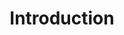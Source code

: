---
title: Introduction
name: Introduction
position_number: 1
parameters:
  - name:
    content:
content_markdown: |-
  This documentation provides a guide for integrating and working with the Planman REST API. After successful integration, you can utilize Planman's on-demand delivery management system along with all its unique features.
  
  Planman API provides you with the ability to request a delivery for your order and have that order delivered by one of our affiliated operators.
  To learn more about our rates and start the integration process, please contact one of our affiliated operators iFLeet or Scooter.

  All endpoints of the API use standard HTTP response codes and return JSON-encoded responses.

  You'll succeed if this happens.
  {: .success }

  Here's some useful information.
  {: .info }

  Something bad will happen if you do this.
  {: .error }
left_code_blocks:
  - code_block:
    title:
    language:
right_code_blocks:
  - code_block:
    title:
    language:
---
